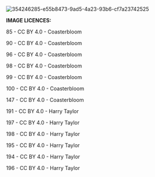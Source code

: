 
![354246285-e55b8473-9ad5-4a23-93b6-cf7a23742525](https://github.com/user-attachments/assets/2f2b7d61-e5f9-4e90-86f3-65b52dfcc983)

**IMAGE LICENCES:**

85 - CC BY 4.0 - Coasterbloom

90 - CC BY 4.0 - Coasterbloom

96 - CC BY 4.0 - Coasterbloom

98 - CC BY 4.0 - Coasterbloom

99 - CC BY 4.0 - Coasterbloom

100 - CC BY 4.0 - Coasterbloom

147 - CC BY 4.0 - Coasterbloom

191  - CC BY 4.0 - Harry Taylor

197 - CC BY 4.0 - Harry Taylor

198 - CC BY 4.0 - Harry Taylor

195 - CC BY 4.0 - Harry Taylor

194 - CC BY 4.0 - Harry Taylor

196 - CC BY 4.0 - Harry Taylor
